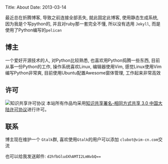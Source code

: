 Title: About
Date: 2013-03-14

最近总在折腾博客, 导致之前连接全部丢失, 就此固定此博客, 使用静态生成系统, 因为我是个写python的, 并且对ruby那一套完全不懂, 所以没有选用 `Jekyll`, 而是使用了Python编写的`pelican`

## 博主
一个爱好开源技术的人, 对Python比较熟悉, 也喜欢用Python捣腾一些东西, 目前从事一份Python的工作, 操作系统喜欢Linux, 编辑器使用Vim, 感觉Linux使用Vim编写Python非常爽, 目前使用Ubuntu配置Awesome窗体管理, 工作起来非常高效

## 许可
![知识共享许可协议](http://i.creativecommons.org/l/by-sa/3.0/cn/88x31.png)
本站所有作品均采用[知识共享署名-相同方式共享 3.0 中国大陆许可协议](http://creativecommons.org/licenses/by-sa/3.0/cn/)进行许可。

## 联系
博主现在维护一个 `Gtalk`群, 喜欢使用`Gtalk`的用户可以添加 `clubot@vim-cn.com`交流

也可以给我发送邮件: `d2hfbGludXhAMTI2LmNvbQ==`
